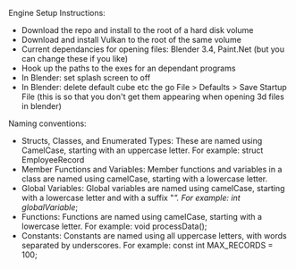 Engine Setup Instructions:

 - Download the repo and install to the root of a hard disk volume
 - Download and install Vulkan to the root of the same volume
 - Current dependancies for opening files: Blender 3.4, Paint.Net (but you can change these if you like)
 - Hook up the paths to the exes for an dependant programs
 - In Blender: set splash screen to off
 - In Blender: delete default cube etc the go File > Defaults > Save Startup File (this is so that you don't get them appearing when opening 3d files in blender)


Naming conventions:

 - Structs, Classes, and Enumerated Types: These are named using CamelCase, starting with an uppercase letter. For example: struct EmployeeRecord
 - Member Functions and Variables: Member functions and variables in a class are named using camelCase, starting with a lowercase letter.
 - Global Variables: Global variables are named using camelCase, starting with a lowercase letter and with a suffix "_". For example: int globalVariable_;
 - Functions: Functions are named using camelCase, starting with a lowercase letter. For example: void processData();
 - Constants: Constants are named using all uppercase letters, with words separated by underscores. For example: const int MAX_RECORDS = 100;
